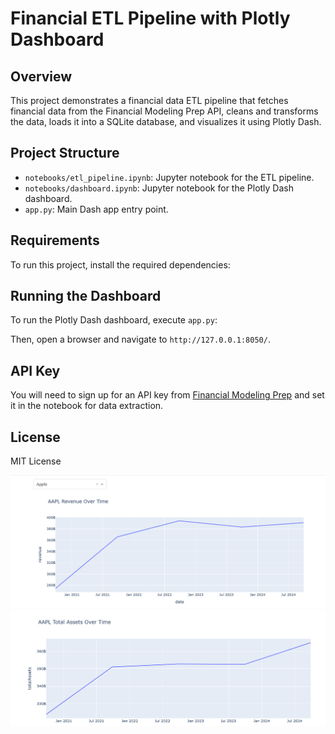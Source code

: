 # Financial ETL Pipeline with Plotly Dashboard

## Overview
This project demonstrates a financial data ETL pipeline that fetches financial data from the Financial Modeling Prep API, cleans and transforms the data, loads it into a SQLite database, and visualizes it using Plotly Dash.

## Project Structure
- `notebooks/etl_pipeline.ipynb`: Jupyter notebook for the ETL pipeline.
- `notebooks/dashboard.ipynb`: Jupyter notebook for the Plotly Dash dashboard.
- `app.py`: Main Dash app entry point.

## Requirements
To run this project, install the required dependencies:


## Running the Dashboard
To run the Plotly Dash dashboard, execute `app.py`:


Then, open a browser and navigate to `http://127.0.0.1:8050/`.

## API Key
You will need to sign up for an API key from [Financial Modeling Prep](https://financialmodelingprep.com/) and set it in the notebook for data extraction.

## License
MIT License

![image alt](https://github.com/Nicholus22/financial-etl-dashboard/blob/13187c874bbc19398a1bf63976fc778ee0878213/financial%20etl_1.png)
![image alt](https://github.com/Nicholus22/financial-etl-dashboard/blob/cde8fbcdd22d6b54c341b34cdcd1250efb5f80fc/financial%20etl_2.png)


